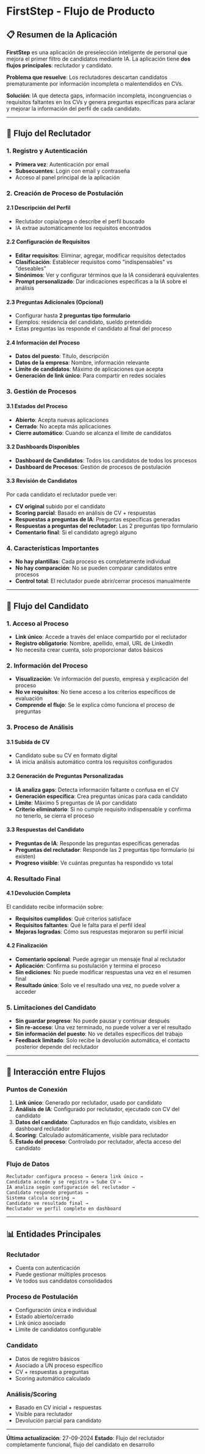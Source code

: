 # FirstStep - Flujo de Producto

## 📋 Resumen de la Aplicación

**FirstStep** es una aplicación de preselección inteligente de personal que mejora el primer filtro de candidatos mediante IA. La aplicación tiene **dos flujos principales**: reclutador y candidato.

**Problema que resuelve**: Los reclutadores descartan candidatos prematuramente por información incompleta o malentendidos en CVs.

**Solución**: IA que detecta gaps, información incompleta, incongruencias o requisitos faltantes en los CVs y genera preguntas específicas para aclarar y mejorar la información del perfil de cada candidato.

---

## 🏢 Flujo del Reclutador

### 1. Registro y Autenticación
- **Primera vez**: Autenticación por email
- **Subsecuentes**: Login con email y contraseña
- Acceso al panel principal de la aplicación

### 2. Creación de Proceso de Postulación

#### 2.1 Descripción del Perfil
- Reclutador copia/pega o describe el perfil buscado
- IA extrae automáticamente los requisitos encontrados

#### 2.2 Configuración de Requisitos
- **Editar requisitos**: Eliminar, agregar, modificar requisitos detectados
- **Clasificación**: Establecer requisitos como "indispensables" vs "deseables"
- **Sinónimos**: Ver y configurar términos que la IA considerará equivalentes
- **Prompt personalizado**: Dar indicaciones específicas a la IA sobre el análisis

#### 2.3 Preguntas Adicionales (Opcional)
- Configurar hasta **2 preguntas tipo formulario**
- Ejemplos: residencia del candidato, sueldo pretendido
- Estas preguntas las responde el candidato al final del proceso

#### 2.4 Información del Proceso
- **Datos del puesto**: Título, descripción
- **Datos de la empresa**: Nombre, información relevante
- **Límite de candidatos**: Máximo de aplicaciones que acepta
- **Generación de link único**: Para compartir en redes sociales

### 3. Gestión de Procesos

#### 3.1 Estados del Proceso
- **Abierto**: Acepta nuevas aplicaciones
- **Cerrado**: No acepta más aplicaciones
- **Cierre automático**: Cuando se alcanza el límite de candidatos

#### 3.2 Dashboards Disponibles
- **Dashboard de Candidatos**: Todos los candidatos de todos los procesos
- **Dashboard de Procesos**: Gestión de procesos de postulación

#### 3.3 Revisión de Candidatos
Por cada candidato el reclutador puede ver:
- **CV original** subido por el candidato
- **Scoring parcial**: Basado en análisis de CV + respuestas
- **Respuestas a preguntas de IA**: Preguntas específicas generadas
- **Respuestas a preguntas del reclutador**: Las 2 preguntas tipo formulario
- **Comentario final**: Si el candidato agregó alguno

### 4. Características Importantes
- **No hay plantillas**: Cada proceso es completamente individual
- **No hay comparación**: No se pueden comparar candidatos entre procesos
- **Control total**: El reclutador puede abrir/cerrar procesos manualmente

---

## 👤 Flujo del Candidato

### 1. Acceso al Proceso
- **Link único**: Accede a través del enlace compartido por el reclutador
- **Registro obligatorio**: Nombre, apellido, email, URL de LinkedIn
- No necesita crear cuenta, solo proporcionar datos básicos

### 2. Información del Proceso
- **Visualización**: Ve información del puesto, empresa y explicación del proceso
- **No ve requisitos**: No tiene acceso a los criterios específicos de evaluación
- **Comprende el flujo**: Se le explica cómo funciona el proceso de preguntas

### 3. Proceso de Análisis

#### 3.1 Subida de CV
- Candidato sube su CV en formato digital
- IA inicia análisis automático contra los requisitos configurados

#### 3.2 Generación de Preguntas Personalizadas
- **IA analiza gaps**: Detecta información faltante o confusa en el CV
- **Generación específica**: Crea preguntas únicas para cada candidato
- **Límite**: Máximo 5 preguntas de IA por candidato
- **Criterio eliminatorio**: Si no cumple requisito indispensable y confirma no tenerlo, se cierra el proceso

#### 3.3 Respuestas del Candidato
- **Preguntas de IA**: Responde las preguntas específicas generadas
- **Preguntas del reclutador**: Responde las 2 preguntas tipo formulario (si existen)
- **Progreso visible**: Ve cuántas preguntas ha respondido vs total

### 4. Resultado Final

#### 4.1 Devolución Completa
El candidato recibe información sobre:
- **Requisitos cumplidos**: Qué criterios satisface
- **Requisitos faltantes**: Qué le falta para el perfil ideal
- **Mejoras logradas**: Cómo sus respuestas mejoraron su perfil inicial

#### 4.2 Finalización
- **Comentario opcional**: Puede agregar un mensaje final al reclutador
- **Aplicación**: Confirma su postulación y termina el proceso
- **Sin ediciones**: No puede modificar respuestas una vez en el resumen final
- **Resultado único**: Solo ve el resultado una vez, no puede volver a acceder

### 5. Limitaciones del Candidato
- **Sin guardar progreso**: No puede pausar y continuar después
- **Sin re-acceso**: Una vez terminado, no puede volver a ver el resultado
- **Sin información del puesto**: No ve detalles específicos del trabajo
- **Feedback limitado**: Solo recibe la devolución automática, el contacto posterior depende del reclutador

---

## 🔄 Interacción entre Flujos

### Puntos de Conexión
1. **Link único**: Generado por reclutador, usado por candidato
2. **Análisis de IA**: Configurado por reclutador, ejecutado con CV del candidato
3. **Datos del candidato**: Capturados en flujo candidato, visibles en dashboard reclutador
4. **Scoring**: Calculado automáticamente, visible para reclutador
5. **Estado del proceso**: Controlado por reclutador, afecta acceso del candidato

### Flujo de Datos
```
Reclutador configura proceso → Genera link único →
Candidato accede y se registra → Sube CV →
IA analiza según configuración del reclutador →
Candidato responde preguntas →
Sistema calcula scoring →
Candidato ve resultado final →
Reclutador ve perfil completo en dashboard
```

---

## 📊 Entidades Principales

### Reclutador
- Cuenta con autenticación
- Puede gestionar múltiples procesos
- Ve todos sus candidatos consolidados

### Proceso de Postulación
- Configuración única e individual
- Estado abierto/cerrado
- Link único asociado
- Límite de candidatos configurable

### Candidato
- Datos de registro básicos
- Asociado a UN proceso específico
- CV + respuestas a preguntas
- Scoring automático calculado

### Análisis/Scoring
- Basado en CV inicial + respuestas
- Visible para reclutador
- Devolución parcial para candidato

---

**Última actualización**: 27-09-2024
**Estado**: Flujo del reclutador completamente funcional, flujo del candidato en desarrollo